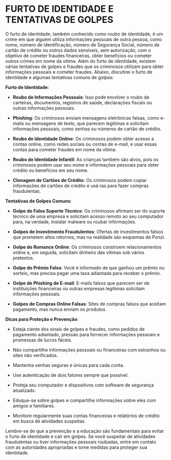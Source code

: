 # FURTO DE IDENTIDADE E TENTATIVAS DE GOLPES
O furto de identidade, também conhecido como roubo de identidade, é um crime em que alguém utiliza informações pessoais de outra pessoa, como nome, número de identificação, número de Segurança Social, número de cartão de crédito ou outros dados sensíveis, sem autorização, com o objetivo de cometer fraudes financeiras, obter benefícios ou cometer outros crimes em nome da vítima. Além do furto de identidade, existem várias tentativas de golpes e fraudes que os criminosos utilizam para obter informações pessoais e cometer fraudes. Abaixo, discutirei o furto de identidade e algumas tentativas comuns de golpes:

**Furto de Identidade**:

- **Roubo de Informações Pessoais**: Isso pode envolver o roubo de carteiras, documentos, registros de saúde, declarações fiscais ou outras informações pessoais.

- **Phishing**: Os criminosos enviam mensagens eletrônicas falsas, como e-mails ou mensagens de texto, que parecem legítimas e solicitam informações pessoais, como senhas ou números de cartão de crédito.

- **Roubo de Identidade Online**: Os criminosos podem obter acesso a contas online, como redes sociais ou contas de e-mail, e usar essas contas para cometer fraudes em nome da vítima.

- **Roubo de Identidade Infantil**: As crianças também são alvos, pois os criminosos podem usar seu nome e informações pessoais para obter crédito ou benefícios em seu nome.

- **Clonagem de Cartões de Crédito**: Os criminosos podem copiar informações de cartões de crédito e usá-las para fazer compras fraudulentas.

**Tentativas de Golpes Comuns**:

- **Golpe do Falso Suporte Técnico**: Os criminosos afirmam ser do suporte técnico de uma empresa e solicitam acesso remoto ao seu computador para, na verdade, instalar malware ou roubar informações.

- **Golpes de Investimento Fraudulentos**: Ofertas de investimentos falsos que prometem altos retornos, mas na realidade são esquemas de Ponzi.

- **Golpe do Romance Online**: Os criminosos constroem relacionamentos online e, em seguida, solicitam dinheiro das vítimas sob vários pretextos.

- **Golpe do Prêmio Falso**: Você é informado de que ganhou um prêmio ou sorteio, mas precisa pagar uma taxa adiantada para receber o prêmio.

- **Golpe de Phishing de E-mail**: E-mails falsos que parecem ser de instituições financeiras ou outras empresas legítimas solicitam informações pessoais.

- **Golpes de Compras Online Falsas**: Sites de compras falsos que aceitam pagamento, mas nunca enviam os produtos.

**Dicas para Proteção e Prevenção**:

- Esteja ciente dos sinais de golpes e fraudes, como pedidos de pagamento adiantado, pressão para fornecer informações pessoais e promessas de lucros fáceis.

- Não compartilhe informações pessoais ou financeiras com estranhos ou sites não verificados.

- Mantenha senhas seguras e únicas para cada conta.

- Use autenticação de dois fatores sempre que possível.

- Proteja seu computador e dispositivos com software de segurança atualizado.

- Eduque-se sobre golpes e compartilhe informações sobre eles com amigos e familiares.

- Monitore regularmente suas contas financeiras e relatórios de crédito em busca de atividades suspeitas.

Lembre-se de que a prevenção e a educação são fundamentais para evitar o furto de identidade e cair em golpes. Se você suspeitar de atividades fraudulentas ou tiver informações pessoais roubadas, entre em contato com as autoridades apropriadas e tome medidas para proteger sua identidade.